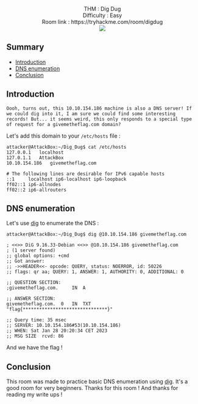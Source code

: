 <p align="center">
  THM : Dig Dug<br>
  Difficulty : Easy<br>
  Room link : https://tryhackme.com/room/digdug<br>
  <img src="https://i.imgur.com/7VgBNQR.jpg">
</p>

## Summary

- [Introduction](#introduction)
- [DNS enumeration](#dns-enumeration)
- [Conclusion](#conclusion)

## Introduction

```
Oooh, turns out, this 10.10.154.186 machine is also a DNS server! If we could dig into it, I am sure we could find some interesting 
records! But... it seems weird, this only responds to a special type of request for a givemetheflag.com domain?
```

Let's add this domain to your `/etc/hosts` file :  
```
attacker@AttackBox:~/Dig_Dug$ cat /etc/hosts
127.0.0.1	localhost
127.0.1.1	AttackBox
10.10.154.186	givemetheflag.com

# The following lines are desirable for IPv6 capable hosts
::1     localhost ip6-localhost ip6-loopback
ff02::1 ip6-allnodes
ff02::2 ip6-allrouters
```

## DNS enumeration

Let's use [dig](https://linux.die.net/man/1/dig) to enumerate the DNS : 
```
attacker@AttackBox:~/Dig_Dug$ dig @10.10.154.186 givemetheflag.com 

; <<>> DiG 9.16.33-Debian <<>> @10.10.154.186 givemetheflag.com
; (1 server found)
;; global options: +cmd
;; Got answer:
;; ->>HEADER<<- opcode: QUERY, status: NOERROR, id: 50226
;; flags: qr aa; QUERY: 1, ANSWER: 1, AUTHORITY: 0, ADDITIONAL: 0

;; QUESTION SECTION:
;givemetheflag.com.		IN	A

;; ANSWER SECTION:
givemetheflag.com.	0	IN	TXT	"flag{*******************************}"

;; Query time: 35 msec
;; SERVER: 10.10.154.186#53(10.10.154.186)
;; WHEN: Sat Jan 28 20:20:34 CET 2023
;; MSG SIZE  rcvd: 86
```

And we have the flag !

## Conclusion

This room was made to practice basic DNS enumeration using [dig](https://linux.die.net/man/1/dig). It's a good room for very beginners. Thanks for this room ! And thanks for reading my write ups !

